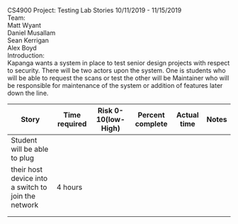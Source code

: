 
CS4900
Project: Testing Lab
Stories
10/11/2019 - 11/15/2019  
Team:  
      Matt Wyant            
      Daniel Musallam  
      Sean Kerrigan          
      Alex Boyd            
Introduction:  
      Kapanga wants a system in place to test senior design projects with respect to security. There will be two actors upon the system. One is students who will be able to request the scans or test the other will be Maintainer who will be responsible for maintenance of the system or addition of features later down the line. 

|Story                   |     Time required | Risk 0-10(low-High)  | Percent complete  | Actual time   | Notes  |
|---|---|---|---|---|---|
|Student will be able to plug 
their host device into a switch to join the network   |  4 hours |   |   |   |
|   |   |   |   |   |
|   |   |   |   |   |
